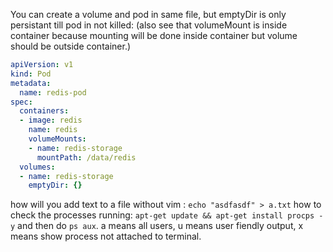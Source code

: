 You can create a volume and pod in same file, but emptyDir is only persistant till pod in not killed: (also see that volumeMount is inside container because mounting will be done inside container 
but volume should be outside container.)

```yaml
apiVersion: v1
kind: Pod
metadata:
  name: redis-pod
spec:
  containers:
  - image: redis
    name: redis
    volumeMounts:
    - name: redis-storage
      mountPath: /data/redis
  volumes:
  - name: redis-storage
    emptyDir: {}
```

how will you add text to a file without vim : `echo "asdfasdf" > a.txt`
how to check the processes running: `apt-get update && apt-get install procps -y` and then do `ps aux`. a means all users, u means user fiendly output, x means show process not attached to terminal.

